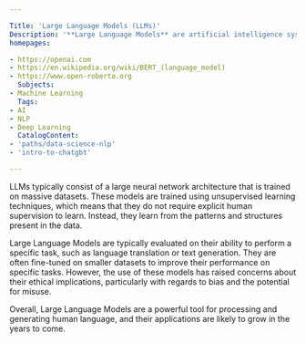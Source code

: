 ```yaml
---

Title: 'Large Language Models (LLMs)'
Description: '**Large Language Models** are artificial intelligence systems that are designed to process and generate human language on a massive scale. These models are trained on vast amounts of text data and use advanced machine learning algorithms to learn the patterns and structures of language. Large Language Models have become increasingly popular in recent years due to their ability to perform a wide range of language-related tasks such as language translation, text summarization, and question-answering. Some examples of Large Language Models include OpenAI's GPT series, Google's BERT, and Facebook's RoBERTa.'
homepages:

- https://openai.com
- https://en.wikipedia.org/wiki/BERT_(language_model)
- https://www.open-roberta.org
  Subjects:
- Machine Learning
  Tags:
- AI
- NLP
- Deep Learning
  CatalogContent:
- 'paths/data-science-nlp'
- 'intro-to-chatgbt'

---
```


LLMs typically consist of a large neural network architecture that is trained on massive datasets. These models are trained using unsupervised learning techniques, which means that they do not require explicit human supervision to learn. Instead, they learn from the patterns and structures present in the data.

Large Language Models are typically evaluated on their ability to perform a specific task, such as language translation or text generation. They are often fine-tuned on smaller datasets to improve their performance on specific tasks. However, the use of these models has raised concerns about their ethical implications, particularly with regards to bias and the potential for misuse.

Overall, Large Language Models are a powerful tool for processing and generating human language, and their applications are likely to grow in the years to come.
